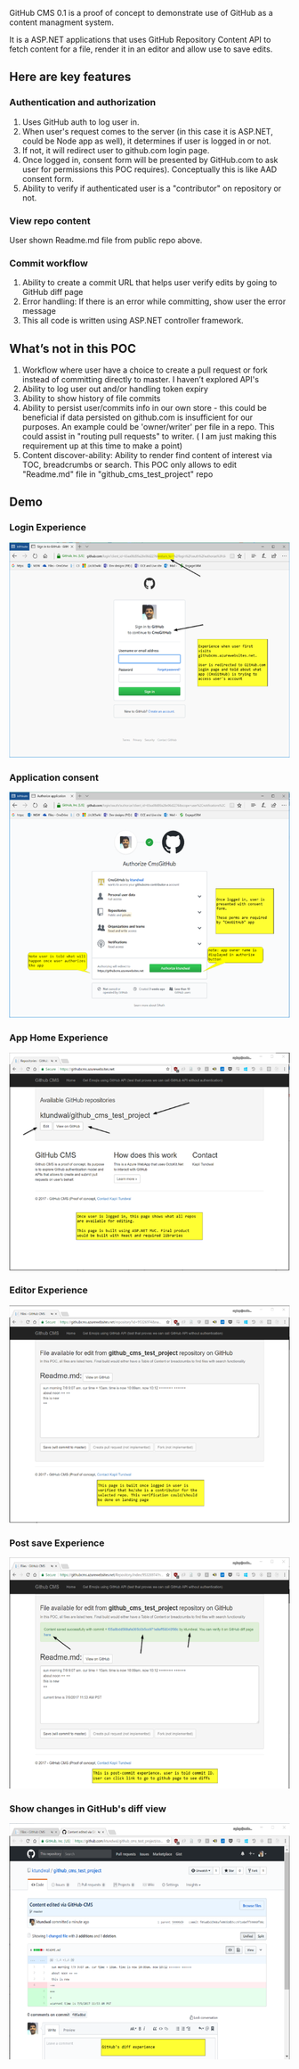﻿GitHub CMS 0.1 is a proof of concept to demonstrate use of GitHub as a content managment system.

It is a ASP.NET applications that uses GitHub Repository Content API to fetch content for a file, render it in an editor and allow use to save edits.

## Here are key features
### Authentication and authorization
1.	Uses GitHub auth to log user in. 
2.	When user's request comes to the server (in this case it is ASP.NET, could be Node app as well), it determines if user is logged in or not. 
3.	If not, it will redirect user to github.com login page. 
4.	Once logged in, consent form will be presented by GitHub.com to ask user for permissions this POC requires). Conceptually this is like AAD consent form.
5.	Ability to verify if authenticated user is a "contributor" on repository or not. 

### View repo content
User shown Readme.md file from public repo above.

### Commit workflow
1.	Ability to create a commit URL that helps user verify edits by going to GitHub diff page
2.	Error handling: If there is an error while committing, show user the error message
3.	This all code is written using ASP.NET controller framework. 

## What’s not in this POC
1.	Workflow where user have a choice to create a pull request or fork instead of committing directly to master. I haven’t explored API's 
2.	Ability to log user out and/or handling token expiry
3.	Ability to show history of file commits
4.	Ability to persist user/commits info in our own store - this could be beneficial if data persisted on github.com is insufficient for our purposes. An example could be 'owner/writer' per file in a repo. This could assist in "routing pull requests" to writer. ( I am just making this requirement up at this time to make a point)
5.	Content discover-ability: Ability to render find content of interest via TOC, breadcrumbs or search. This POC only allows to edit "Readme.md" file in "github_cms_test_project" repo

## Demo

### Login Experience
![Login Experience](documentation/demo/v1/images/01-login-experience.png)

### Application consent
![Application consent](documentation/demo/v1/images/02-app-consent.png)

### App Home Experience
![App home experience](documentation/demo/v1/images/03-app-home.png)

### Editor Experience
![Content in editor](documentation/demo/v1/images/04-file-content-in-editor.png)

### Post save Experience
![Commit reference](documentation/demo/v1/images/05-commit-reference.png)

### Show changes in GitHub's diff view 
![GitHub Diff experience](documentation/demo/v1/images/06-github-diff-view.png)
